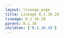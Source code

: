 ```yaml
---
layout: lineage_page
title: Lineage B.1.36.20
lineage: B.1.36.20
parent: B.1.36
children: ['B.1.36.20']
---
```

